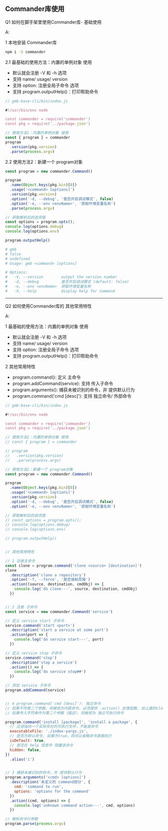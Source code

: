 
## Commander库使用


Q1 如何在脚手架里使用Commander库- 基础使用

A:

1 本地安装 Commander库

```bash
npm i -S commander
```


2.1 最基础的使用方法：内置的单例对象 使用
  - 默认就会注册 -V 和 -h 选项
  - 支持 name/ usage/ version
  - 支持 option: 注册全局子命令 选项
  - 支持 program.outputHelp()：打印帮助命令

```js
// gmb-base-cli/bin/index.js

#!/usr/bin/env node

const commander = require('commander')
const pkg = require('../package.json')

// 使用方法1：内置的单例对象 使用
const { program } = commander
program
  .version(pkg.version)
  .parse(process.argv)
```


2.2 使用方法2：新建一个 program对象

```js
const program = new commander.Command()

program
  .name(Object.keys(pkg.bin)[0])
  .usage('<command> [options]')
  .version(pkg.version)
  .option('-d, --debug', '是否开启调试模式', false)
  .option('-e, --env <envName>', '获取环境变量名称')
  .parse(process.argv)

// 获取解析后的选项值
const options = program.opts(); 
console.log(options.debug)
console.log(options.env)

program.outputHelp()
```

```bash
# gmb          
# false
# undefined
# Usage: gmb <command> [options]

# Options:
#   -V, --version        output the version number
#   -d, --debug          是否开启调试模式 (default: false)
#   -e, --env <envName>  获取环境变量名称
#   -h, --help           display help for command
```


------------------------------------
Q2 如何使用Commander库的 其他常用特性

A:

1 最基础的使用方法：内置的单例对象 使用
  - 默认就会注册 -V 和 -h 选项
  - 支持 name/ usage/ version
  - 支持 option: 注册全局子命令 选项
  - 支持 program.outputHelp()：打印帮助命令


2 其他常用特性
  - program.command(): 定义 主命令
  - program.addCommand(service): 支持 传入子命令
  - program.arguments(): 捕获未被识别的命令，并 提供默认行为
  - program.command('cmd [desc]'): 支持 独立命令/ 外部命令

```js
// gmb-base-cli/bin/index.js

#!/usr/bin/env node

const commander = require('commander')
const pkg = require('../package.json')

// 使用方法1：内置的单例对象 使用
// const { program } = commander

// program
//   .version(pkg.version)
//   .parse(process.argv)

// 使用方法2：新建一个 program对象
const program = new commander.Command()

program
  .name(Object.keys(pkg.bin)[0])
  .usage('<command> [options]')
  .version(pkg.version)
  .option('-d, --debug', '是否开启调试模式', false)
  .option('-e, --env <envName>', '获取环境变量名称')

// 获取解析后的选项值
// const options = program.opts(); 
// console.log(options.debug)
// console.log(options.env)

// program.outputHelp()


// 其他常用特性

// 1 注册主命令
const clone = program.command('clone <source> [destination]')
clone
  .description('clone a repository')
  .option('-f, --force', '是否强制克隆')
  .action((source, destination, cmdObj) => {
    console.log('do clone---', source, destination, cmdObj)
  })


// 2 注册 子命令
const service = new commander.Command('service')

// 定义 service start 子命令
service.command('start <port>')
  .description('start a service at some port')
  .action(port => {
    console.log('do service start---', port)
  })

// 定义 service stop 子命令
service.command('stop')
  .description('stop a service')
  .action(() => {
    console.log('do service stop##')
  })

// 添加 service 子命令
program.addCommand(service)


// 4 program.command('cmd [desc]'): 独立命令
// 如果不传第二个参数，则被视为内联命令，必须提供 .action() 处理函数, 如上面的clone
// 如果传入字符串作为第二个参数（描述），则被视为 独立可执行命令

program.command('install [package]', 'install a package', {
  // 应该指向一个实际存在的可执行文件，不能是命令
  executableFile: './index-yargs.js',
  // 是否为默认命令, 如果为true，则可以省略命令直接执行
  isDefault: true,
  // 是否在 help 信息中 隐藏该命令
  hidden: false,
})
  .alias('i')


// 3 捕获未被识别的命令，并 提供默认行为
program.arguments('<cmd> [options]')
  .description('未定义的 command部分', {
    cmd: 'command to run',
    options: 'options for the command'
  })
  .action((cmd, options) => {
    console.log('unknown command action---', cmd, options)
  })

// 解析命令行参数
program.parse(process.argv)
```